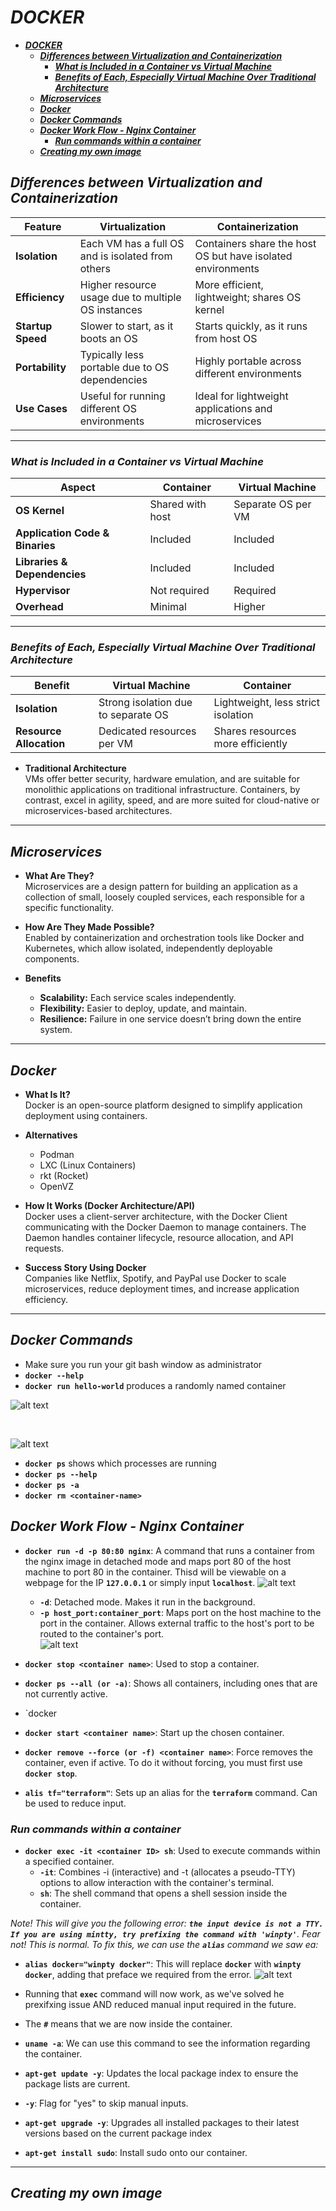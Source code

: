 # ***DOCKER***
- [***DOCKER***](#docker)
  - [***Differences between Virtualization and Containerization***](#differences-between-virtualization-and-containerization)
    - [***What is Included in a Container vs Virtual Machine***](#what-is-included-in-a-container-vs-virtual-machine)
    - [***Benefits of Each, Especially Virtual Machine Over Traditional Architecture***](#benefits-of-each-especially-virtual-machine-over-traditional-architecture)
  - [***Microservices***](#microservices)
  - [***Docker***](#docker-1)
  - [***Docker Commands***](#docker-commands)
  - [***Docker Work Flow - Nginx Container***](#docker-work-flow---nginx-container)
    - [***Run commands within a container***](#run-commands-within-a-container)
  - [***Creating my own image***](#creating-my-own-image)

## ***Differences between Virtualization and Containerization***
| Feature               | Virtualization                                       | Containerization                                 |
|-----------------------|------------------------------------------------------|--------------------------------------------------|
| **Isolation**         | Each VM has a full OS and is isolated from others    | Containers share the host OS but have isolated environments |
| **Efficiency**        | Higher resource usage due to multiple OS instances   | More efficient, lightweight; shares OS kernel    |
| **Startup Speed**     | Slower to start, as it boots an OS                   | Starts quickly, as it runs from host OS          |
| **Portability**       | Typically less portable due to OS dependencies       | Highly portable across different environments    |
| **Use Cases**         | Useful for running different OS environments         | Ideal for lightweight applications and microservices |

---

### ***What is Included in a Container vs Virtual Machine***

| Aspect                     | Container                                      | Virtual Machine                      |
|----------------------------|------------------------------------------------|--------------------------------------|
| **OS Kernel**              | Shared with host                               | Separate OS per VM                   |
| **Application Code & Binaries** | Included                                | Included                             |
| **Libraries & Dependencies**   | Included                                   | Included                             |
| **Hypervisor**             | Not required                                   | Required                             |
| **Overhead**               | Minimal                                        | Higher                               |

---

### ***Benefits of Each, Especially Virtual Machine Over Traditional Architecture***

| Benefit                    | Virtual Machine                           | Container                                |
|----------------------------|------------------------------------------|------------------------------------------|
| **Isolation**              | Strong isolation due to separate OS       | Lightweight, less strict isolation       | 
| **Resource Allocation**    | Dedicated resources per VM               | Shares resources more efficiently        |

- **Traditional Architecture**  
  VMs offer better security, hardware emulation, and are suitable for monolithic applications on traditional infrastructure. Containers, by contrast, excel in agility, speed, and are more suited for cloud-native or microservices-based architectures.

---

## ***Microservices***

- **What Are They?**  
  Microservices are a design pattern for building an application as a collection of small, loosely coupled services, each responsible for a specific functionality.

- **How Are They Made Possible?**  
  Enabled by containerization and orchestration tools like Docker and Kubernetes, which allow isolated, independently deployable components.

- **Benefits**  
  - **Scalability:** Each service scales independently.
  - **Flexibility:** Easier to deploy, update, and maintain.
  - **Resilience:** Failure in one service doesn’t bring down the entire system.

---

## ***Docker***

- **What Is It?**  
  Docker is an open-source platform designed to simplify application deployment using containers.

- **Alternatives**  
  - Podman
  - LXC (Linux Containers)
  - rkt (Rocket)
  - OpenVZ

- **How It Works (Docker Architecture/API)**  
  Docker uses a client-server architecture, with the Docker Client communicating with the Docker Daemon to manage containers. The Daemon handles container lifecycle, resource allocation, and API requests.

- **Success Story Using Docker**  
  Companies like Netflix, Spotify, and PayPal use Docker to scale microservices, reduce deployment times, and increase application efficiency.

---

## ***Docker Commands***
- Make sure you run your git bash window as administrator
- **`docker --help`**
- **`docker run hello-world`** produces a randomly named container 

![alt text](image.png)

<br>

![alt text](image-1.png)

- **`docker ps`** shows which processes are running
- **`docker ps --help`**
- **`docker ps -a`**
- **`docker rm <container-name>`**

## ***Docker Work Flow - Nginx Container***
- **`docker run -d -p 80:80 nginx`**: A command that runs a container from the nginx image in detached mode and maps port 80 of the host machine to port 80 in the container. Thisd will be viewable on a webpage for the IP **`127.0.0.1`** or simply input **`localhost`**.
![alt text](image-2.png)

  - **`-d`**: Detached mode. Makes it run in the background.
  - **`-p host_port:container_port`**: Maps port on the host machine to the port in the container. Allows external traffic to the host's port to be routed to the container's port.  
![alt text](image-3.png)

- **`docker stop <container name>`**: Used to stop a container.
- **`docker ps --all (or -a)`**: Shows all containers, including ones that are not currently active.
- `docker
- **`docker start <container name>`**: Start up the chosen container.
- **`docker remove --force (or -f) <container name>`**: Force removes the container, even if active. To do it without forcing, you must first use **`docker stop`**.
- **`alis tf="terraform"`**: Sets up an alias for the **`terraform`** command. Can be used to reduce input.
 
### ***Run commands within a container***
- **`docker exec -it <container ID> sh`**: Used to execute commands within a specified container.
  - **`-it`**: Combines -i (interactive) and -t (allocates a pseudo-TTY) options to allow interaction with the container's terminal.
  - **`sh`**: The shell command that opens a shell session inside the container.
 
*Note! This will give you the following error: **`the input device is not a TTY.  If you are using mintty, try prefixing the command with 'winpty'`**. Fear not! This is normal. To fix this, we can use the **`alias`** command we saw ea:*
 
- **`alias docker="winpty docker"`**: This will replace **`docker`** with **`winpty docker`**, adding that preface we required from the error.
![alt text](image-4.png)

- Running that **`exec`** command will now work, as we've solved he prexifxing issue AND reduced manual input required in the future.
  
- The **`#`** means that we are now inside the container.
 
- **`uname -a`**: We can use this command to see the information regarding the container.
- **`apt-get update -y`**: Updates the local package index to ensure the package lists are current.
- **`-y`**: Flag for "yes" to skip manual inputs.
- **`apt-get upgrade -y`**: Upgrades all installed packages to their latest versions based on the current package index
- **`apt-get install sudo`**: Install sudo onto our container.
---
## ***Creating my own image***
